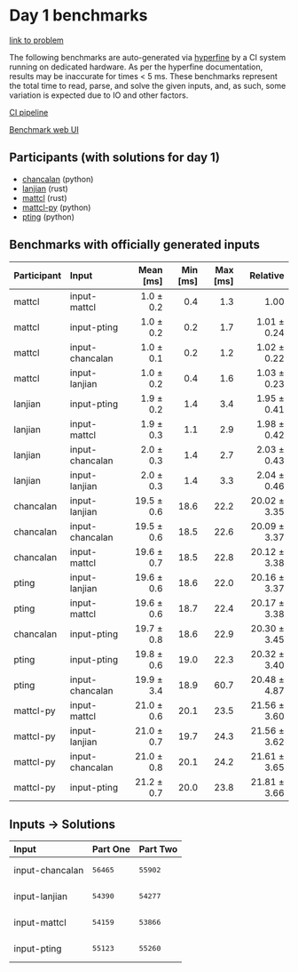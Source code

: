 # Day 1 benchmarks

[link to problem](https://adventofcode.com/2023/day/1)

The following benchmarks are auto-generated via
[hyperfine](https://github.com/sharkdp/hyperfine) by a CI system running on
dedicated hardware. As per the hyperfine documentation, results may be
inaccurate for times < 5 ms. These benchmarks represent the total time to read,
parse, and solve the given inputs, and, as such, some variation is expected due
to IO and other factors.

[CI pipeline](http://ci.papercode.net:8080/teams/main/pipelines/aoc2023)

[Benchmark web UI](https://aoc.ancalagon.black)


## Participants (with solutions for day 1)

- [chancalan](https://github.com/chancalan/aoc2023) (python)
- [lanjian](https://github.com/lanjian/aoc-2023) (rust)
- [mattcl](https://github.com/mattcl/aoc2023) (rust)
- [mattcl-py](https://github.com/mattcl/aoc2023-py) (python)
- [pting](https://github.com/pting/aoc2023) (python)


## Benchmarks with officially generated inputs

| Participant | Input | Mean [ms] | Min [ms] | Max [ms] | Relative |
|:---|:---|---:|---:|---:|---:|
| mattcl | input-mattcl | 1.0 ± 0.2 | 0.4 | 1.3 | 1.00 |
| mattcl | input-pting | 1.0 ± 0.2 | 0.2 | 1.7 | 1.01 ± 0.24 |
| mattcl | input-chancalan | 1.0 ± 0.1 | 0.2 | 1.2 | 1.02 ± 0.22 |
| mattcl | input-lanjian | 1.0 ± 0.2 | 0.4 | 1.6 | 1.03 ± 0.23 |
| lanjian | input-pting | 1.9 ± 0.2 | 1.4 | 3.4 | 1.95 ± 0.41 |
| lanjian | input-mattcl | 1.9 ± 0.3 | 1.1 | 2.9 | 1.98 ± 0.42 |
| lanjian | input-chancalan | 2.0 ± 0.3 | 1.4 | 2.7 | 2.03 ± 0.43 |
| lanjian | input-lanjian | 2.0 ± 0.3 | 1.4 | 3.3 | 2.04 ± 0.46 |
| chancalan | input-lanjian | 19.5 ± 0.6 | 18.6 | 22.2 | 20.02 ± 3.35 |
| chancalan | input-chancalan | 19.5 ± 0.6 | 18.5 | 22.6 | 20.09 ± 3.37 |
| chancalan | input-mattcl | 19.6 ± 0.7 | 18.5 | 22.8 | 20.12 ± 3.38 |
| pting | input-lanjian | 19.6 ± 0.6 | 18.6 | 22.0 | 20.16 ± 3.37 |
| pting | input-mattcl | 19.6 ± 0.6 | 18.7 | 22.4 | 20.17 ± 3.38 |
| chancalan | input-pting | 19.7 ± 0.8 | 18.6 | 22.9 | 20.30 ± 3.45 |
| pting | input-pting | 19.8 ± 0.6 | 19.0 | 22.3 | 20.32 ± 3.40 |
| pting | input-chancalan | 19.9 ± 3.4 | 18.9 | 60.7 | 20.48 ± 4.87 |
| mattcl-py | input-mattcl | 21.0 ± 0.6 | 20.1 | 23.5 | 21.56 ± 3.60 |
| mattcl-py | input-lanjian | 21.0 ± 0.7 | 19.7 | 24.3 | 21.56 ± 3.62 |
| mattcl-py | input-chancalan | 21.0 ± 0.8 | 20.1 | 24.2 | 21.61 ± 3.65 |
| mattcl-py | input-pting | 21.2 ± 0.7 | 20.0 | 23.8 | 21.81 ± 3.66 |


## Inputs -> Solutions

| Input | Part One | Part Two |
|:---|:---|:---|
|input-chancalan|<pre>56465</pre>|<pre>55902</pre>|
|input-lanjian|<pre>54390</pre>|<pre>54277</pre>|
|input-mattcl|<pre>54159</pre>|<pre>53866</pre>|
|input-pting|<pre>55123</pre>|<pre>55260</pre>|